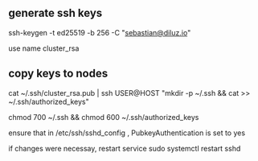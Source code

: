 ## generate ssh keys 
ssh-keygen -t ed25519 -b 256 -C "sebastian@diluz.io"

use name cluster_rsa

## copy keys to nodes
cat ~/.ssh/cluster_rsa.pub | ssh USER@HOST "mkdir -p ~/.ssh && cat >> ~/.ssh/authorized_keys"

chmod 700 ~/.ssh && chmod 600 ~/.ssh/authorized_keys

ensure that in /etc/ssh/sshd_config , PubkeyAuthentication is set to yes

if changes were necessay, restart service sudo systemctl restart sshd